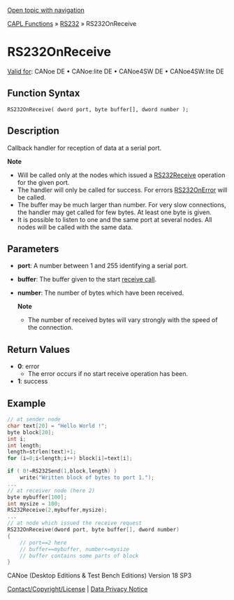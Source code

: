 [Open topic with navigation](../../../../../CANoeDEFamily.htm#Topics/CAPLFunctions/RS232/Functions/CAPLfunctionRS232OnReceive.md)

[CAPL Functions](../../CAPLfunctions.md) » [RS232](../CAPLfunctionsRS232Overview.md) » RS232OnReceive

# RS232OnReceive

[Valid for](../../../Shared/FeatureAvailability.md): CANoe DE • CANoe:lite DE • CANoe4SW DE • CANoe4SW:lite DE

## Function Syntax

`RS232OnReceive( dword port, byte buffer[], dword number );`

## Description

Callback handler for reception of data at a serial port.

**Note**
- Will be called only at the nodes which issued a [RS232Receive](CAPLfunctionRS232Receive.md) operation for the given port.
- The handler will only be called for success. For errors [RS232OnError](CAPLfunctionRS232OnError.md) will be called.
- The buffer may be much larger than number. For very slow connections, the handler may get called for few bytes. At least one byte is given.
- It is possible to listen to one and the same port at several nodes. All nodes will be called with the same data.

## Parameters

- **port**: A number between 1 and 255 identifying a serial port.
- **buffer**: The buffer given to the start [receive call](CAPLfunctionRS232Receive.md).
- **number**: The number of bytes which have been received.

  **Note**
  - The number of received bytes will vary strongly with the speed of the connection.

## Return Values

- **0**: error
  - The error occurs if no start receive operation has been.
- **1**: success

## Example

```c
// at sender node
char text[20] = "Hello World !";
byte block[20];
int i;
int length;
length=strlen(text)+1;
for (i=0;i<length;i++) block[i]=text[i];

if ( 0!=RS232Send(1,block,length) )
    write("Written block of bytes to port 1.");
...
// at receiver node (here 2)
byte mybuffer[100];
int mysize = 100;
RS232Receive(2,mybuffer,mysize);
...
// at node which issued the receive request
RS232OnReceive(dword port, byte buffer[], dword number)
{
    // port==2 here
    // buffer==mybuffer, number<=mysize
    // buffer contains some parts of block
}
```

CANoe (Desktop Editions & Test Bench Editions) Version 18 SP3

[Contact/Copyright/License](../../../Shared/ContactCopyrightLicense.md) | [Data Privacy Notice](https://www.vector.com/int/en/company/get-info/privacy-policy/)
